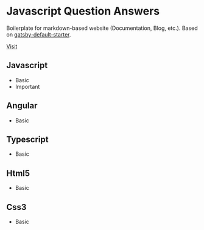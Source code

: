 # Javascript Question Answers

Boilerplate for markdown-based website (Documentation, Blog, etc.).  Based on [gatsby-default-starter](https://github.com/gatsbyjs/gatsby-starter-default).

[Visit](https://cvluca.github.io/gatsby-starter-markdown)

## Javascript
* Basic
* Important

## Angular
* Basic

## Typescript
* Basic

## Html5
* Basic

## Css3
* Basic


